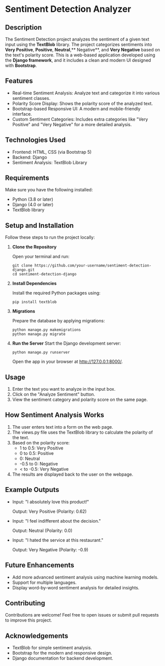 # Sentiment Detection Analyzer
## Description

The Sentiment Detection project analyzes the sentiment of a given text input using the **TextBlob** library. The project categorizes sentiments into **Very Positive**, **Positive**, **Neutral**,** Negative**, and **Very Negative** based on the text's polarity score. This is a web-based application developed using the **Django framework**, and it includes a clean and modern UI designed with **Bootstrap**.

## Features

  - Real-time Sentiment Analysis: Analyze text and categorize it into various sentiment classes.
  - Polarity Score Display: Shows the polarity score of the analyzed text.
  - Bootstrap-based Responsive UI: A modern and mobile-friendly interface.
  - Custom Sentiment Categories: Includes extra categories like "Very Positive" and "Very Negative" for a more detailed analysis.

## Technologies Used

  - Frontend: HTML, CSS (via Bootstrap 5)
  - Backend: Django
  - Sentiment Analysis: TextBlob Library

## Requirements

Make sure you have the following installed:

  - Python (3.8 or later)
  - Django (4.0 or later)
  - TextBlob library

## Setup and Installation

Follow these steps to run the project locally:

  1. **Clone the Repository**
     
     Open your terminal and run:


         git clone https://github.com/your-username/sentiment-detection-django.git
         cd sentiment-detection-django


2. **Install Dependencies**

   Install the required Python packages using:


       pip install textblob

3. **Migrations**

   Prepare the database by applying migrations:

       python manage.py makemigrations
       python manage.py migrate


4. **Run the Server**
   Start the Django development server:

       python manage.py runserver

   
    Open the app in your browser at http://127.0.0.1:8000/.

## Usage

  1. Enter the text you want to analyze in the input box.
  2. Click on the "Analyze Sentiment" button.
  3. View the sentiment category and polarity score on the same page.


## How Sentiment Analysis Works

  1. The user enters text into a form on the web page.
  2. The views.py file uses the TextBlob library to calculate the polarity of the text.
  3. Based on the polarity score:
     + 1 to 0.5: Very Positive
     + 0 to 0.5: Positive
     + 0: Neutral
     + -0.5 to 0: Negative
     + < to -0.5: Very Negative
  4. The results are displayed back to the user on the webpage.


## Example Outputs

  - Input: "I absolutely love this product!"
    
    Output: Very Positive (Polarity: 0.62)

  - Input: "I feel indifferent about the decision."
    
    Output: Neutral (Polarity: 0.0)

  - Input: "I hated the service at this restaurant."
    
    Output: Very Negative (Polarity: -0.9)


## Future Enhancements

  - Add more advanced sentiment analysis using machine learning models.
  - Support for multiple languages.
  - Display word-by-word sentiment analysis for detailed insights.

## Contributing

Contributions are welcome! Feel free to open issues or submit pull requests to improve this project.

## Acknowledgements

  - TextBlob for simple sentiment analysis.
  - Bootstrap for the modern and responsive design.
  - Django documentation for backend development.
     
